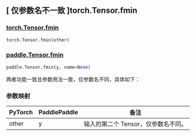 ## [ 仅参数名不一致 ]torch.Tensor.fmin

### [torch.Tensor.fmin](https://pytorch.org/docs/stable/generated/torch.Tensor.fmin.html?highlight=fmin#torch.Tensor.fmin)

```python
torch.Tensor.fmin(other)
```

### [paddle.Tensor.fmin](https://www.paddlepaddle.org.cn/documentation/docs/zh/develop/api/paddle/fmin_cn.html#fmin)

```python
paddle.Tensor.fmin(y, name=None)
```

两者功能一致且参数用法一致，仅参数名不同，具体如下：

### 参数映射

| PyTorch | PaddlePaddle | 备注                                |
| ------- | ------------ | ----------------------------------- |
| other   | y            | 输入的第二个 Tensor，仅参数名不同。 |
